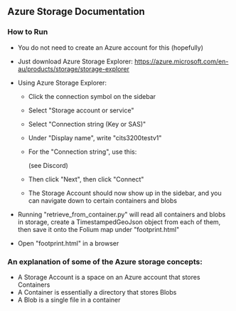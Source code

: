 ## Azure Storage Documentation

### How to Run
- You do not need to create an Azure account for this (hopefully)
- Just download Azure Storage Explorer: https://azure.microsoft.com/en-au/products/storage/storage-explorer
- Using Azure Storage Explorer:
    - Click the connection symbol on the sidebar
    - Select "Storage account or service"
    - Select "Connection string (Key or SAS)"
    - Under "Display name", write "cits3200testv1"
    - For the "Connection string", use this:

        (see Discord)

    - Then click "Next", then click "Connect"
    - The Storage Account should now show up in the sidebar, and you can navigate down to certain containers and blobs

- Running "retrieve_from_container.py" will read all containers and blobs in storage, create a TimestampedGeoJson object from each of them, then save it onto the Folium map under "footprint.html"
- Open "footprint.html" in a browser

### An explanation of some of the Azure storage concepts:
- A Storage Account is a space on an Azure account that stores Containers
- A Container is essentially a directory that stores Blobs
- A Blob is a single file in a container
